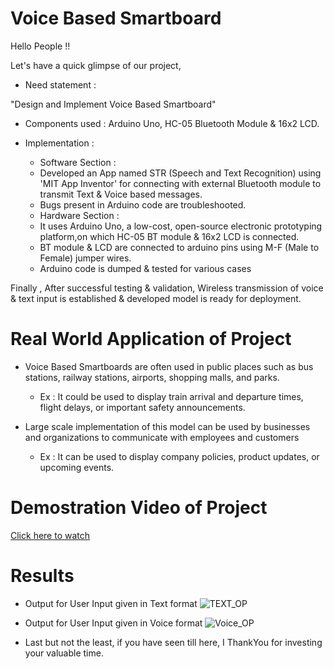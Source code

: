 # Voice Based Smartboard

Hello People !!

Let's have a quick glimpse of our project,

- Need statement :

"Design and Implement Voice Based Smartboard"


- Components used : Arduino Uno, HC-05 Bluetooth Module & 16x2 LCD. 
- Implementation :

  * Software Section :
  - Developed an App named STR (Speech and Text Recognition) using 'MIT App Inventor' for connecting with external Bluetooth module to transmit Text & Voice based messages.
  - Bugs present in Arduino code are troubleshooted.   


  * Hardware Section :

  - It uses Arduino Uno, a low-cost, open-source electronic prototyping platform,on which HC-05 BT module & 16x2 LCD is connected.
  - BT module & LCD are connected to arduino pins using M-F (Male to Female) jumper wires.
  - Arduino code is dumped & tested for various cases

Finally , After successful testing & validation, Wireless transmission of voice & text input is established & developed model is ready for deployment.

# Real World Application of Project

- Voice Based Smartboards are often used in public places such as bus stations, railway stations, airports, shopping malls, and parks.
  - Ex : It could be used to display train arrival and departure times, flight delays, or important safety announcements.

- Large scale implementation of this model can be used by businesses and organizations to communicate with employees and customers
  - Ex :  It can be used to display company policies, product updates, or upcoming events.
  
# Demostration Video of Project
[Click here to watch](https://drive.google.com/file/d/1VYiiS5epxws2IFHVa0KZGUSTlNWpckLp/view?usp=sharing) 

# Results

  - Output for User Input given in Text format
     ![TEXT_OP](https://github.com/Maheshkumar-W/Voice-Based-Smartboard/assets/101307468/c0fb4d0f-c7fd-4c3d-8ab4-83a37517fc6c)
 
  - Output for User Input given in Voice format
    ![Voice_OP](https://github.com/Maheshkumar-W/Voice-Based-Smartboard/assets/101307468/2df09763-6a93-4a9b-974d-a9b3f79554ea)

- Last but not the least, if you have seen till here, I ThankYou for investing your valuable time.
